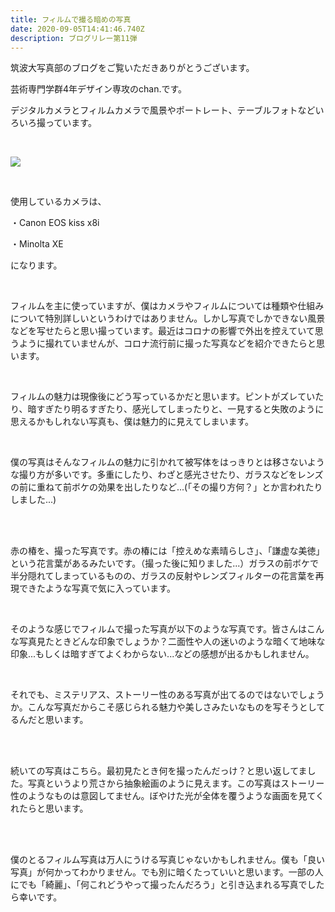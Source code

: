 ```yaml
---
title: フィルムで撮る暗めの写真
date: 2020-09-05T14:41:46.740Z
description: ブログリレー第11弾
---
```

筑波大写真部のブログをご覧いただきありがとうございます。

芸術専門学群4年デザイン専攻のchan.です。

デジタルカメラとフィルムカメラで風景やポートレート、テーブルフォトなどいろいろ撮っています。

<br/>

![](/img/フィルムで撮る暗めの写真-3-.jpg)

<br/>

<!--StartFragment-->

使用しているカメラは、

・Canon EOS kiss x8i

・Minolta XE

になります。

<br/>

フィルムを主に使っていますが、僕はカメラやフィルムについては種類や仕組みについて特別詳しいというわけではありません。しかし写真でしかできない風景などを写せたらと思い撮っています。最近はコロナの影響で外出を控えていて思うように撮れていませんが、コロナ流行前に撮った写真などを紹介できたらと思います。

<br/>

フィルムの魅力は現像後にどう写っているかだと思います。ピントがズレていたり、暗すぎたり明るすぎたり、感光してしまったりと、一見すると失敗のように思えるかもしれない写真も、僕は魅力的に見えてしまいます。

<br/>

僕の写真はそんなフィルムの魅力に引かれて被写体をはっきりとは移さないような撮り方が多いです。多重にしたり、わざと感光させたり、ガラスなどをレンズの前に重ねて前ボケの効果を出したりなど...(「その撮り方何？」とか言われたりしました...)

<br/>

<br/>

赤の椿を、撮った写真です。赤の椿には「控えめな素晴らしさ」、「謙虚な美徳」という花言葉があるみたいです。（撮った後に知りました...）ガラスの前ボケで半分隠れてしまっているものの、ガラスの反射やレンズフィルターの花言葉を再現できたような写真で気に入っています。

<br/>

そのような感じでフィルムで撮った写真が以下のような写真です。皆さんはこんな写真見たときどんな印象でしょうか？二面性や人の迷いのような暗くて地味な印象...もしくは暗すぎてよくわからない...などの感想が出るかもしれません。

<br/>

それでも、ミステリアス、ストーリー性のある写真が出てるのではないでしょうか。こんな写真だからこそ感じられる魅力や美しさみたいなものを写そうとしてるんだと思います。

<br/><br/>

続いての写真はこちら。最初見たとき何を撮ったんだっけ？と思い返してました。写真というより荒さから抽象絵画のように見えます。この写真はストーリー性のようなものは意図してません。ぼやけた光が全体を覆うような画面を見てくれたらと思います。

<br/>

<br/>

僕のとるフィルム写真は万人にうける写真じゃないかもしれません。僕も「良い写真」が何かってわかりません。でも別に暗くたっていいと思います。一部の人にでも「綺麗」、「何これどうやって撮ったんだろう」と引き込まれる写真でしたら幸いです。

<br/>